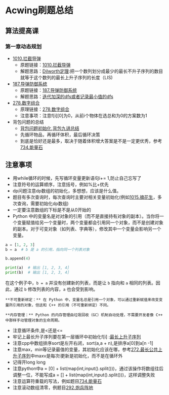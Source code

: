 # Acwing刷题总结

## 算法提高课

### 第一章动态规划

* [1010.拦截导弹](算法提高课/第一章动态规划/1010.拦截导弹/1010.拦截导弹.cpp)
  * 原题链接：[1010.拦截导弹](https://www.acwing.com/problem/content/1012/)
  * 解题思路：[Dilworth定理](https://www.acwing.com/blog/content/7453/):把一个数列划分成最少的最长不升子序列的数目就等于这个数列的最长上升子序列的长度（LIS)
* [187.导弹防御系统](算法提高课/第一章动态规划/187.导弹防御系统/187.导弹防御系统.py)
  * 原题链接：[187.导弹防御系统](https://www.acwing.com/problem/content/189/)
  * 解题思路：[迭代加深的dfs或者记录最小值的dfs](https://www.acwing.com/solution/content/4258/)
* [278.数字组合](算法提高课/第一章动态规划/278.数字组合/278.数字组合.py)
  * 原理链接：[278.数字组合](https://www.acwing.com/problem/content/280/)
  * 注意事项：注意f[i][0]为0，从前i个物体在选总和为0的方案数为1
* 背包问题的总结
  * [背包问题初始化](https://www.acwing.com/blog/content/458/),[背包九讲总结](https://www.acwing.com/blog/content/5785/)
  * 先循环物品，再循环体积，最后循环决策
  * 到底是恰好还是最多，取决于随着体积增大答案是不是一定更优秀，参考[734.能量石](https://www.acwing.com/solution/content/4639/)

## 注意事项

* 用while循环的时候，先写循环变量更新语句i+= 1,防止自己忘写了
* 注意符号的运算顺序，注意括号，例如%比+优先
* dp问题注意dp数组的初始化，多想想，应该是什么值。
* 题目有多次查询时，每次查询时主要对相关变量初始化(例如[1015.摘花生](算法提高课/第一章动态规划/1015.摘花生/1015.摘花生.py)，多次查询，需要初始化dp数组)
* 一定要注意数组的下标是不是从0开始的
* Python 中的变量名是对对象的引用（而不是直接持有对象的副本）。当你将一个变量赋值给另一个变量时，两个变量都会引用同一个对象，而不是创建对象的副本。对于可变对象（如列表、字典等），修改其中一个变量会影响另一个变量。

```python
a = [1, 2, 3]
b = a  # b 是 a 的引用，指向同一个列表对象

b.append(4)

print(a)  # 输出 [1, 2, 3, 4]
print(b)  # 输出 [1, 2, 3, 4]
```

在这个例子中，`b = a` 并没有创建新的列表，而是让 `b` 指向和 `a` 相同的列表。因此，通过 `b` 修改列表的内容，`a` 也会受到影响。

    **不可重新绑定：** 在 Python 中，变量名总是引用一个对象，可以通过重新赋值来改变变量所引用的对象，但这和 C++ 的引用（不可重新绑定）不同。

    **内存管理：** Python 的内存管理由垃圾回收（GC）机制自动处理，不需要开发者像 C++ 中那样手动管理对象的生命周期。

* 注意循环条件,是<还是<=
* 牢记上最长升子序列要在第一层循环中初始化f[i] :[最长上升子序列](算法基础课/第五讲/895.最长上升子序列.py)
* 注意cpp中数组排序sort是左开右闭，sort(a,a + n),是排序a[0]到a[n -1]
* 注意max，min等记录最值的变量，其初始化应该在哪，参考[272.最长公共上升子序列](算法提高课/第一章动态规划/272.最长公共上升子序列/272.最长公共上升子序列.py)中maxv是每次i更新是初始化，而不是在循环外
* 记得开long long
* 注意python中a = [0] + list(map(int,input().split()))，通过该操作将数组往后调整一位，不能写成a = [] + list(map(int,input().split()))，这样调整失败
* 注意运算符重载的写法，例如题目[734.能量石](算法提高课\第一章动态规划\734.能量石\734.能量石.cpp)
* 注意滚动数组清零，例题目[292.炮兵阵地](算法提高课/第一章动态规划/292.炮兵阵地/292.炮兵阵地.cpp)
